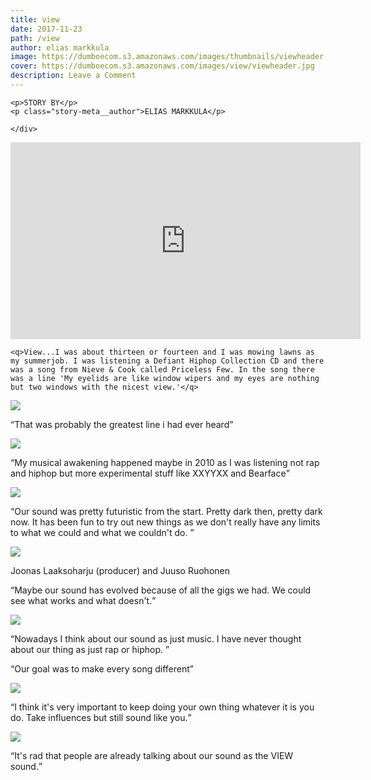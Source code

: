 ```yaml
---
title: view
date: 2017-11-23
path: /view
author: elias markkula
image: https://dumboecom.s3.amazonaws.com/images/thumbnails/viewheader.jpg
cover: https://dumboecom.s3.amazonaws.com/images/view/viewheader.jpg
description: Leave a Comment
---
```


<div class="story">
    <div class="story-meta">
         
    <p>STORY BY</p>
    <p class="story-meta__author">ELIAS MARKKULA</p>
        
    </div>

<div class="story-body">
    
  <div class="video-wrapper">

  <iframe width="560" height="315" src="https://www.youtube.com/embed/GpbbrbTvt4g" frameborder="0" allowfullscreen></iframe>

  </div>
    
    <q>View...I was about thirteen or fourteen and I was mowing lawns as my summerjob. I was listening a Defiant Hiphop Collection CD and there was a song from Nieve & Cook called Priceless Few. In the song there was a line 'My eyelids are like window wipers and my eyes are nothing but two windows with the nicest view.'</q>
    
<img src="https://dumboecom.s3.amazonaws.com/images/view/view5.jpg">
    
<q>That was probably the greatest line i had ever heard</q>
    
<img src="https://dumboecom.s3.amazonaws.com/images/view/view8.jpg">
    
<q>My musical awakening happened maybe in 2010 as I was listening not rap and hiphop but more experimental stuff like XXYYXX and Bearface</q>
    
<img src="https://dumboecom.s3.amazonaws.com/images/view/view6.jpg">
    
<q>Our sound was pretty futuristic from the start. Pretty dark then, pretty dark now. It has been fun to try out new things as we don't really have any limits to what we could and what we couldn't do. </q>
     
<img src="https://dumboecom.s3.amazonaws.com/images/view/view2.jpg">
<p class="photo-caption">Joonas Laaksoharju (producer) and Juuso Ruohonen</p>
    
<q>Maybe our sound has evolved because of all the gigs we had. We could see what works and what doesn't.</q>
    
<img src="https://dumboecom.s3.amazonaws.com/images/view/view3.jpg">
    
<q>Nowadays I think about our sound as just music. I have never thought about our thing as just rap or hiphop. </q>
    
<q>Our goal was to make every song different</q>
    
<img src="https://dumboecom.s3.amazonaws.com/images/view/view1.jpg">
    
<q>I think it's very important to keep doing your own thing whatever it is you do. Take influences but still sound like you.</q>
    
  
    
<img src="https://dumboecom.s3.amazonaws.com/images/view/view7.jpg">
    
<q>It's rad that people are already talking about our sound as the VIEW sound.</q>
           
</div>
</div>

